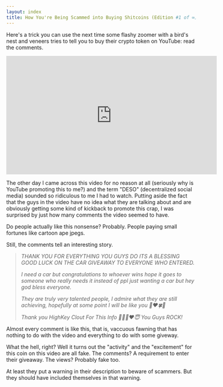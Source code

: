 ```yaml
---
layout: index
title: How You're Being Scammed into Buying Shitcoins (Edition #1 of ∞)
---
```


Here's a trick you can use the next time some flashy zoomer with a bird's nest and veneers tries to tell you to buy
their crypto token on YouTube: read the comments.

<iframe width="560" height="315" src="https://www.youtube.com/embed/2v6rKsp6yJM" title="YouTube video player" frameborder="0" allow="accelerometer; autoplay; clipboard-write; encrypted-media; gyroscope; picture-in-picture" allowfullscreen></iframe>

The other day I came across this video for no reason at all (seriously why is YouTube promoting this to me?) and the term
"DESO" (decentralized social media) sounded so ridiculous to me I had to watch. Putting aside the fact that the guys in the video
have no idea what they are talking about and are obviously getting some kind of kickback to promote this crap, I was surprised
by just how many comments the video seemed to have. 

Do people actually like this nonsense? Probably. People paying small fortunes like cartoon ape jpegs.

Still, the comments tell an interesting story.

> *THANK YOU FOR EVERYTHING YOU GUYS DO ITS A BLESSING GOOD LUCK ON THE CAR GIVEAWAY TO EVERYONE WHO ENTERED.*
>
>*I need a car but congratulations  to whoever  wins hope it goes to someone who really needs it instead of ppl just wanting  a car   but hey god bless everyone.*
>
>*They are truly very talented people, I admire what they are still achieving, hopefully at some point I will be like you 🔑❤️🍀🤑*
>
>*Thank you HighKey Clout For This Info 🤘🏽💯❤️😇 You Guys ROCK!*

Almost every comment is like this, that is, vaccuous fawning that has nothing to do with the video and everything to do with some giveway.

What the hell, right? Well it turns out the "activity" and the "excitement" for this coin on this video are all fake. The comments? A requirement to enter their giveaway. The views? Probably fake too.

At least they put a warning in their description to beware of scammers. But they should have included themselves in that warning.


